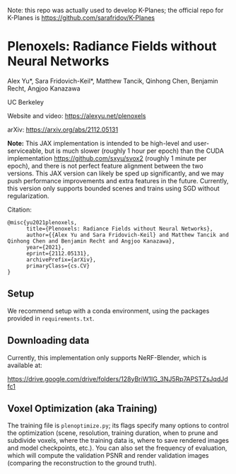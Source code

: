 Note: this repo was actually used to develop K-Planes; the official repo for K-Planes is https://github.com/sarafridov/K-Planes

# Plenoxels: Radiance Fields without Neural Networks
Alex Yu\*, Sara Fridovich-Keil\*, Matthew Tancik, Qinhong Chen, Benjamin Recht, Angjoo Kanazawa

UC Berkeley

Website and video: <https://alexyu.net/plenoxels>

arXiv: <https://arxiv.org/abs/2112.05131>

**Note:** This JAX implementation is intended to be high-level and user-serviceable, but is much slower (roughly 1 hour per epoch) than the CUDA implementation <https://github.com/sxyu/svox2> (roughly 1 minute per epoch), and there is not perfect feature alignment between the two versions. This JAX version can likely be sped up significantly, and we may push performance improvements and extra features in the future. Currently, this version only supports bounded scenes and trains using SGD without regularization.



Citation:
```
@misc{yu2021plenoxels,
      title={Plenoxels: Radiance Fields without Neural Networks}, 
      author={{Alex Yu and Sara Fridovich-Keil} and Matthew Tancik and Qinhong Chen and Benjamin Recht and Angjoo Kanazawa},
      year={2021},
      eprint={2112.05131},
      archivePrefix={arXiv},
      primaryClass={cs.CV}
}
```
## Setup

We recommend setup with a conda environment, using the packages provided in `requirements.txt`.

## Downloading data

Currently, this implementation only supports NeRF-Blender, which is available at:

<https://drive.google.com/drive/folders/128yBriW1IG_3NJ5Rp7APSTZsJqdJdfc1>

## Voxel Optimization (aka Training)

The training file is `plenoptimize.py`; its flags specify many options to control the optimization (scene, resolution, training duration, when to prune and subdivide voxels, where the training data is, where to save rendered images and model checkpoints, etc.). You can also set the frequency of evaluation, which will compute the validation PSNR and render validation images (comparing the reconstruction to the ground truth).
